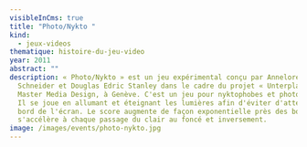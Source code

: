 ```yaml
---
visibleInCms: true
title: "Photo/Nykto "
kind:
  - jeux-videos
thematique: histoire-du-jeu-video
year: 2011
abstract: ""
description: « Photo/Nykto » est un jeu expérimental conçu par Annelore
  Schneider et Douglas Edric Stanley dans le cadre du projet « Unterplay » au
  Master Media Design, à Genève. C'est un jeu pour nyktophobes et photophobes.
  Il se joue en allumant et éteignant les lumières afin d'éviter d'atteindre le
  bord de l'écran. Le score augmente de façon exponentielle près des bords et
  s'accélère à chaque passage du clair au foncé et inversement.
image: /images/events/photo-nykto.jpg
---
```

